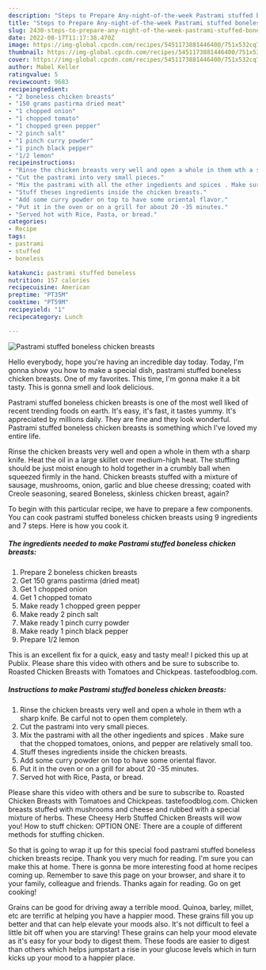 ```yaml
---
description: "Steps to Prepare Any-night-of-the-week Pastrami stuffed boneless chicken breasts"
title: "Steps to Prepare Any-night-of-the-week Pastrami stuffed boneless chicken breasts"
slug: 2430-steps-to-prepare-any-night-of-the-week-pastrami-stuffed-boneless-chicken-breasts
date: 2022-08-17T11:17:38.470Z
image: https://img-global.cpcdn.com/recipes/5451173881446400/751x532cq70/pastrami-stuffed-boneless-chicken-breasts-recipe-main-photo.jpg
thumbnail: https://img-global.cpcdn.com/recipes/5451173881446400/751x532cq70/pastrami-stuffed-boneless-chicken-breasts-recipe-main-photo.jpg
cover: https://img-global.cpcdn.com/recipes/5451173881446400/751x532cq70/pastrami-stuffed-boneless-chicken-breasts-recipe-main-photo.jpg
author: Mabel Keller
ratingvalue: 5
reviewcount: 9683
recipeingredient:
- "2 boneless chicken breasts"
- "150 grams pastirma dried meat"
- "1 chopped onion"
- "1 chopped tomato"
- "1 chopped green pepper"
- "2 pinch salt"
- "1 pinch curry powder"
- "1 pinch black pepper"
- "1/2 lemon"
recipeinstructions:
- "Rinse the chicken breasts very well and open a whole in them wth a sharp knife. Be carful not to open them completely."
- "Cut the pastrami into very small pieces."
- "Mix the pastrami with all the other ingedients and spices . Make sure that the chopped tomatoes, onions, and pepper are relatively small too."
- "Stuff theses ingredients inside the chicken breasts."
- "Add some curry powder on top to have some oriental flavor."
- "Put it in the oven or on a grill for about 20 -35 minutes."
- "Served hot with Rice, Pasta, or bread."
categories:
- Recipe
tags:
- pastrami
- stuffed
- boneless

katakunci: pastrami stuffed boneless 
nutrition: 157 calories
recipecuisine: American
preptime: "PT35M"
cooktime: "PT59M"
recipeyield: "1"
recipecategory: Lunch

---
```



![Pastrami stuffed boneless chicken breasts](https://img-global.cpcdn.com/recipes/5451173881446400/751x532cq70/pastrami-stuffed-boneless-chicken-breasts-recipe-main-photo.jpg)

Hello everybody, hope you're having an incredible day today. Today, I'm gonna show you how to make a special dish, pastrami stuffed boneless chicken breasts. One of my favorites. This time, I'm gonna make it a bit tasty. This is gonna smell and look delicious.

Pastrami stuffed boneless chicken breasts is one of the most well liked of recent trending foods on earth. It's easy, it's fast, it tastes yummy. It's appreciated by millions daily. They are fine and they look wonderful. Pastrami stuffed boneless chicken breasts is something which I've loved my entire life.

Rinse the chicken breasts very well and open a whole in them wth a sharp knife. Heat the oil in a large skillet over medium-high heat. The stuffing should be just moist enough to hold together in a crumbly ball when squeezed firmly in the hand. Chicken breasts stuffed with a mixture of sausage, mushrooms, onion, garlic and blue cheese dressing; coated with Creole seasoning, seared Boneless, skinless chicken breast, again?


To begin with this particular recipe, we have to prepare a few components. You can cook pastrami stuffed boneless chicken breasts using 9 ingredients and 7 steps. Here is how you cook it.

<!--inarticleads1-->

##### The ingredients needed to make Pastrami stuffed boneless chicken breasts:

1. Prepare 2 boneless chicken breasts
1. Get 150 grams pastirma (dried meat)
1. Get 1 chopped onion
1. Get 1 chopped tomato
1. Make ready 1 chopped green pepper
1. Make ready 2 pinch salt
1. Make ready 1 pinch curry powder
1. Make ready 1 pinch black pepper
1. Prepare 1/2 lemon


This is an excellent fix for a quick, easy and tasty meal! I picked this up at Publix. Please share this video with others and be sure to subscribe to. Roasted Chicken Breasts with Tomatoes and Chickpeas. tastefoodblog.com. 

<!--inarticleads2-->

##### Instructions to make Pastrami stuffed boneless chicken breasts:

1. Rinse the chicken breasts very well and open a whole in them wth a sharp knife. Be carful not to open them completely.
1. Cut the pastrami into very small pieces.
1. Mix the pastrami with all the other ingedients and spices . Make sure that the chopped tomatoes, onions, and pepper are relatively small too.
1. Stuff theses ingredients inside the chicken breasts.
1. Add some curry powder on top to have some oriental flavor.
1. Put it in the oven or on a grill for about 20 -35 minutes.
1. Served hot with Rice, Pasta, or bread.


Please share this video with others and be sure to subscribe to. Roasted Chicken Breasts with Tomatoes and Chickpeas. tastefoodblog.com. Chicken breasts stuffed with mushrooms and cheese and rubbed with a special mixture of herbs. These Cheesy Herb Stuffed Chicken Breasts will wow you! How to stuff chicken: OPTION ONE: There are a couple of different methods for stuffing chicken. 

So that is going to wrap it up for this special food pastrami stuffed boneless chicken breasts recipe. Thank you very much for reading. I'm sure you can make this at home. There is gonna be more interesting food at home recipes coming up. Remember to save this page on your browser, and share it to your family, colleague and friends. Thanks again for reading. Go on get cooking!

Grains can be good for driving away a terrible mood. Quinoa, barley, millet, etc are terrific at helping you have a happier mood. These grains fill you up better and that can help elevate your moods also. It's not difficult to feel a little bit off when you are starving! These grains can help your mood elevate as it's easy for your body to digest them. These foods are easier to digest than others which helps jumpstart a rise in your glucose levels which in turn kicks up your mood to a happier place.
